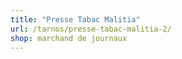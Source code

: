 ```yaml
---
title: "Presse Tabac Malitia"
url: /tarnos/presse-tabac-malitia-2/
shop: marchand de journaux
---
```

